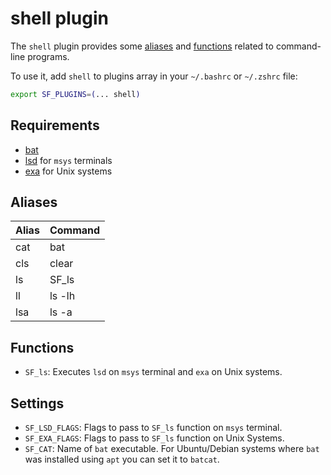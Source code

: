 # shell plugin

The `shell` plugin provides some [aliases](#aliases) and [functions](#functions) related to command-line programs.

To use it, add `shell` to plugins array in your `~/.bashrc` or `~/.zshrc` file:

```sh
export SF_PLUGINS=(... shell)
```

## Requirements

- [bat](https://github.com/sharkdp/bat#installation)
- [lsd](https://github.com/Peltoche/lsd#installation) for `msys` terminals
- [exa](https://github.com/ogham/exa#installation) for Unix systems

## Aliases

| Alias | Command |
| ----- | ------- |
| cat   | bat     |
| cls   | clear   |
| ls    | SF_ls   |
| ll    | ls -lh  |
| lsa   | ls -a   |

## Functions

- `SF_ls`: Executes `lsd` on `msys` terminal and `exa` on Unix systems.

## Settings

- `SF_LSD_FLAGS`: Flags to pass to `SF_ls` function on `msys` terminal.
- `SF_EXA_FLAGS`: Flags to pass to `SF_ls` function on Unix Systems.
- `SF_CAT`: Name of `bat` executable. For Ubuntu/Debian systems where `bat` was installed using `apt` you can set it to `batcat`.
